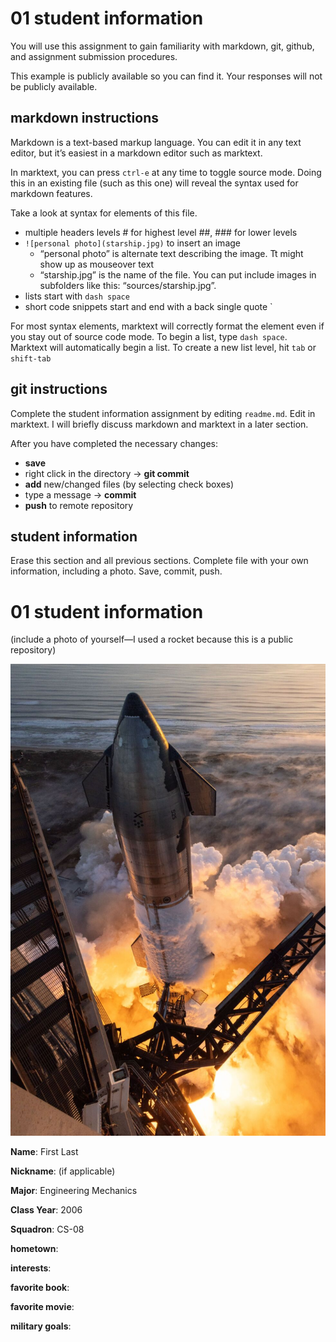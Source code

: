 # 01 student information

You will use this assignment to gain familiarity with markdown, git, github, and assignment submission procedures. 

This example is publicly available so you can find it. Your responses will not be publicly available. 


## markdown instructions

Markdown is a text-based markup language. You can edit it in any text editor, but it’s easiest in a markdown editor such as marktext. 

In marktext, you can press `ctrl-e` at any time to toggle  source mode. Doing this in an existing file (such as this one) will reveal the syntax used for markdown features. 

Take a look at syntax for elements of this file. 

- multiple headers levels # for highest level ##, ### for lower levels
- `![personal photo](starship.jpg)` to insert an image
  - “personal photo” is alternate text describing the image. Tt might show up as mouseover text
  - “starship.jpg” is the name of the file. You can put include images in subfolders like this: “sources/starship.jpg”. 
- lists start with `dash space`
- short code snippets start and end with a back single quote `

For most syntax elements, marktext will correctly format the element even if you stay out of source code mode. To begin a list, type `dash space`. Marktext will automatically begin a list. To create a new list level, hit `tab` or `shift-tab`

## git instructions

Complete the student information assignment by editing `readme.md`. Edit in marktext. I will briefly discuss markdown and marktext in a later section. 

After you have completed the necessary changes:

- **save**
- right click in the directory -> **git commit**
- **add** new/changed files (by selecting check boxes)
- type a message -> **commit**
- **push** to remote repository



## student information

Erase this section and all previous sections. Complete file with your own information, including a photo. Save, commit, push. 



# 01 student information

(include a photo of yourself—I used a rocket because this is a public repository)

![F_VbEJcbQAAv3Ak-980x1469](starship.jpg)

**Name**: First Last

**Nickname**: (if applicable)

**Major**: Engineering Mechanics

**Class Year**: 2006

**Squadron**: CS-08

**hometown**: 

**interests**:

**favorite book**: 

**favorite movie**: 

**military goals**:
